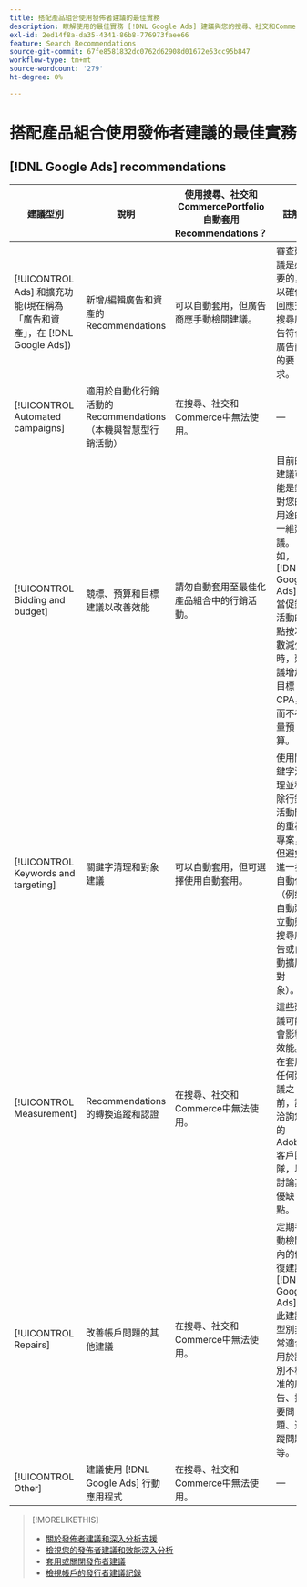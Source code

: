 ```yaml
---
title: 搭配產品組合使用發佈者建議的最佳實務
description: 瞭解使用的最佳實務 [!DNL Google Ads] 建議與您的搜尋、社交和Commerce產品組合。
exl-id: 2ed14f8a-da35-4341-86b8-776973faee66
feature: Search Recommendations
source-git-commit: 67fe8581832dc0762d62908d01672e53cc95b847
workflow-type: tm+mt
source-wordcount: '279'
ht-degree: 0%

---
```


# 搭配產品組合使用發佈者建議的最佳實務

<!-- Add info for MS once we have it ..." 

*[!DNL Google Ads] and [!DNL Microsoft Advertising] accounts*
 
-->

## [!DNL Google Ads] recommendations

| 建議型別 | 說明 | 使用搜尋、社交和CommercePortfolio自動套用Recommendations？ | 註解 |
|--- |--- |--- |--- |
| [!UICONTROL Ads] 和擴充功能(現在稱為「廣告和資產」，在 [!DNL Google Ads]) | 新增/編輯廣告和資產的Recommendations | 可以自動套用，但廣告商應手動檢閱建議。 | 審查建議是必要的，以確保回應式搜尋廣告符合廣告商的要求。 |
| [!UICONTROL Automated campaigns] | 適用於自動化行銷活動的Recommendations （本機與智慧型行銷活動） | 在搜尋、社交和Commerce中無法使用。 | — |
| [!UICONTROL Bidding and budget] | 競標、預算和目標建議以改善效能 | 請勿自動套用至最佳化產品組合中的行銷活動。 | 目前的建議可能是針對您的用途的一維建議。 例如， [!DNL Google Ads] 當促銷活動的點按次數減少時，建議增加目標CPA，而不考量預算。 |
| [!UICONTROL Keywords and targeting] | 關鍵字清理和對象建議 | 可以自動套用，但可選擇使用自動套用。 | 使用關鍵字清理並移除行銷活動間的重複專案，但避免進一步自動化（例如自動建立動態搜尋廣告或自動擴展對象）。 |
| [!UICONTROL Measurement] | Recommendations的轉換追蹤和認證 | 在搜尋、社交和Commerce中無法使用。 | 這些建議可能會影響效能。 在套用任何建議之前，請洽詢您的Adobe客戶團隊，以討論其優缺點。 |
| [!UICONTROL Repairs] | 改善帳戶問題的其他建議 | 在搜尋、社交和Commerce中無法使用。 | 定期手動檢閱內的修復建議 [!DNL Google Ads]. 此建議型別非常適合用於識別不核准的廣告、摘要問題、追蹤問題等。 |
| [!UICONTROL Other] | 建議使用 [!DNL Google Ads] 行動應用程式 | 在搜尋、社交和Commerce中無法使用。 | — |

>[!MORELIKETHIS]
>
>* [關於發佈者建議和深入分析支援](recommendation-support.md)
>* [檢視您的發佈者建議和效能深入分析](recommendation-view.md)
>* [套用或關閉發佈者建議](recommendation-apply-dismiss.md)
>* [檢視帳戶的發行者建議記錄](recommendation-view-log.md)
